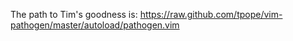 
The path to Tim's goodness is: https://raw.github.com/tpope/vim-pathogen/master/autoload/pathogen.vim


